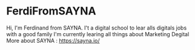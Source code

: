 # FerdiFromSAYNA
Hi, I'm Ferdinand from SAYNA. I't a digital school to lear alls digitals jobs with a good family 
I'm currently learing all things about Marketing Degital
More about SAYNA : https://sayna.io/
